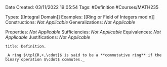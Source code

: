 <div class="topSpace"></div>

Date Created: 03/11/2022 19:05:54
Tags: #Definition #Courses/MATH235

Types: [[Integral Domain]]
Examples: [[Ring or Field of Integers mod n]]
Constructions: _Not Applicable_
Generalizations: _Not Applicable_

Properties: _Not Applicable_
Sufficiencies: _Not Applicable_
Equivalences: _Not Applicable_
Justifications: _Not Applicable_

``` ad-Definition
title: Definition.

_A ring $\tpl{R,+,\cdot}$ is said to be a **commutative ring** if the binary operation $\cdot$ commutes._

```
